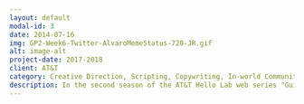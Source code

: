 ```yaml
---
layout: default
modal-id: 3
date: 2014-07-16
img: GP2-Week6-Twitter-AlvaroMemeStatus-720-JR.gif
alt: image-alt
project-date: 2017-2018
client: AT&T
category: Creative Direction, Scripting, Copywriting, In-world Community Management
description: In the second season of the AT&T Hello Lab web series "Guilty Party," I led creative direction for the paid media campaign, wrote vlogs and social media posts on behalf of multiple characters, and supported the show's organic presence with ideation, copywriting, and daily moderation of the show's LGBTQIA+-friendly Discord.
---
```

